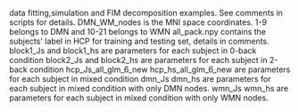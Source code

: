 data fitting,simulation and FIM decomposition examples. See comments in scripts for details.
DMN_WM_nodes is the MNI space coordinates. 1-9 belongs to DMN and 10-21 belongs to WMN
all_pack.npy contains the subjects' label in HCP for training and testing set, details in comments.
block1_Js and block1_hs are parameters for each subject in 0-back condition
block2_Js and block2_hs are parameters for each subject in 2-back condition
hcp_Js_all_glm_6_new hcp_hs_all_glm_6_new are parameters for each subject in mixed condition
dmn_Js dmn_hs are parameters for each subject in mixed condition with only DMN nodes.
wmn_Js wmn_hs are parameters for each subject in mixed condition with only WMN nodes.
